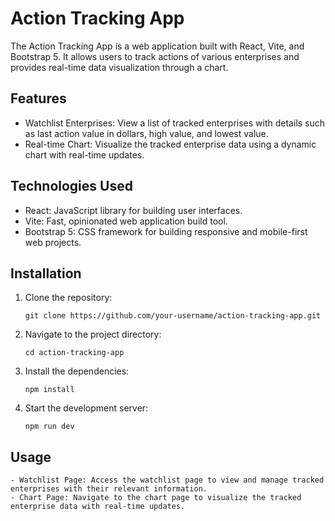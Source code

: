 # Action Tracking App

The Action Tracking App is a web application built with React, Vite, and Bootstrap 5. It allows users to track actions of various enterprises and provides real-time data visualization through a chart.

## Features

- Watchlist Enterprises: View a list of tracked enterprises with details such as last action value in dollars, high value, and lowest value.
- Real-time Chart: Visualize the tracked enterprise data using a dynamic chart with real-time updates.

## Technologies Used

- React: JavaScript library for building user interfaces.
- Vite: Fast, opinionated web application build tool.
- Bootstrap 5: CSS framework for building responsive and mobile-first web projects.

## Installation

1. Clone the repository:

   ```shell
   git clone https://github.com/your-username/action-tracking-app.git
   ```

2. Navigate to the project directory:

   ```shell
   cd action-tracking-app
   ```

3. Install the dependencies:

   ```shell
   npm install
   ```

4. Start the development server:

   ```shell
   npm run dev
   ```

## Usage

    - Watchlist Page: Access the watchlist page to view and manage tracked enterprises with their relevant information.
    - Chart Page: Navigate to the chart page to visualize the tracked enterprise data with real-time updates.
